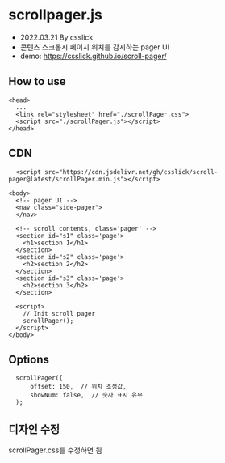# scrollpager.js
- 2022.03.21 By csslick
- 콘텐츠 스크롤시 페이지 위치를 감지하는 pager UI
- demo: https://csslick.github.io/scroll-pager/

## How to use

```
<head>
  ...
  <link rel="stylesheet" href="./scrollPager.css">
  <script src="./scrollPager.js"></script>
</head>
```

## CDN
```
  <script src="https://cdn.jsdelivr.net/gh/csslick/scroll-pager@latest/scrollPager.min.js"></script>
```

```
<body>
  <!-- pager UI -->
  <nav class="side-pager">
  </nav>

  <!-- scroll contents, class='pager' -->
  <section id="s1" class='page'>
    <h1>section 1</h1>
  </section>
  <section id="s2" class='page'>
    <h2>section 2</h2>
  </section>
  <section id="s3" class='page'>
    <h2>section 3</h2>
  </section>

  <script>
    // Init scroll pager
    scrollPager();
  </script>
</body>
```


## Options
```
  scrollPager({
      offset: 150,  // 위치 조정값,
      showNum: false,  // 숫자 표시 유무
  );

```

## 디자인 수정
scrollPager.css를 수정하면 됨

